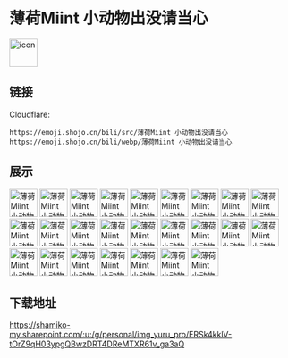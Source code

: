 # 薄荷Miint 小动物出没请当心
<img src="https://emoji.shojo.cn/bili/src/薄荷Miint 小动物出没请当心/icon.png" width="50" height="50" alt="icon">

## 链接
Cloudflare:
```
https://emoji.shojo.cn/bili/src/薄荷Miint 小动物出没请当心
https://emoji.shojo.cn/bili/webp/薄荷Miint 小动物出没请当心
```
## 展示
<img src="https://emoji.shojo.cn/bili/src/薄荷Miint 小动物出没请当心/薄荷Miint 小动物出没请当心-加一.png" width="50" height="50" alt="薄荷Miint 小动物出没请当心-加一">
<img src="https://emoji.shojo.cn/bili/src/薄荷Miint 小动物出没请当心/薄荷Miint 小动物出没请当心-熬夜工作.png" width="50" height="50" alt="薄荷Miint 小动物出没请当心-熬夜工作">
<img src="https://emoji.shojo.cn/bili/src/薄荷Miint 小动物出没请当心/薄荷Miint 小动物出没请当心-薄荷礼物.png" width="50" height="50" alt="薄荷Miint 小动物出没请当心-薄荷礼物">
<img src="https://emoji.shojo.cn/bili/src/薄荷Miint 小动物出没请当心/薄荷Miint 小动物出没请当心-宝宝委屈.png" width="50" height="50" alt="薄荷Miint 小动物出没请当心-宝宝委屈">
<img src="https://emoji.shojo.cn/bili/src/薄荷Miint 小动物出没请当心/薄荷Miint 小动物出没请当心-宝宝要要.png" width="50" height="50" alt="薄荷Miint 小动物出没请当心-宝宝要要">
<img src="https://emoji.shojo.cn/bili/src/薄荷Miint 小动物出没请当心/薄荷Miint 小动物出没请当心-抱爱心.png" width="50" height="50" alt="薄荷Miint 小动物出没请当心-抱爱心">
<img src="https://emoji.shojo.cn/bili/src/薄荷Miint 小动物出没请当心/薄荷Miint 小动物出没请当心-戴帽子.png" width="50" height="50" alt="薄荷Miint 小动物出没请当心-戴帽子">
<img src="https://emoji.shojo.cn/bili/src/薄荷Miint 小动物出没请当心/薄荷Miint 小动物出没请当心-当！.png" width="50" height="50" alt="薄荷Miint 小动物出没请当心-当！">
<img src="https://emoji.shojo.cn/bili/src/薄荷Miint 小动物出没请当心/薄荷Miint 小动物出没请当心-盯~.png" width="50" height="50" alt="薄荷Miint 小动物出没请当心-盯~">
<img src="https://emoji.shojo.cn/bili/src/薄荷Miint 小动物出没请当心/薄荷Miint 小动物出没请当心-鬼脸.png" width="50" height="50" alt="薄荷Miint 小动物出没请当心-鬼脸">
<img src="https://emoji.shojo.cn/bili/src/薄荷Miint 小动物出没请当心/薄荷Miint 小动物出没请当心-喝茶.png" width="50" height="50" alt="薄荷Miint 小动物出没请当心-喝茶">
<img src="https://emoji.shojo.cn/bili/src/薄荷Miint 小动物出没请当心/薄荷Miint 小动物出没请当心-嘿嘿.png" width="50" height="50" alt="薄荷Miint 小动物出没请当心-嘿嘿">
<img src="https://emoji.shojo.cn/bili/src/薄荷Miint 小动物出没请当心/薄荷Miint 小动物出没请当心-加油.png" width="50" height="50" alt="薄荷Miint 小动物出没请当心-加油">
<img src="https://emoji.shojo.cn/bili/src/薄荷Miint 小动物出没请当心/薄荷Miint 小动物出没请当心-理解！.png" width="50" height="50" alt="薄荷Miint 小动物出没请当心-理解！">
<img src="https://emoji.shojo.cn/bili/src/薄荷Miint 小动物出没请当心/薄荷Miint 小动物出没请当心-满足.png" width="50" height="50" alt="薄荷Miint 小动物出没请当心-满足">
<img src="https://emoji.shojo.cn/bili/src/薄荷Miint 小动物出没请当心/薄荷Miint 小动物出没请当心-乒！.png" width="50" height="50" alt="薄荷Miint 小动物出没请当心-乒！">
<img src="https://emoji.shojo.cn/bili/src/薄荷Miint 小动物出没请当心/薄荷Miint 小动物出没请当心-社死.png" width="50" height="50" alt="薄荷Miint 小动物出没请当心-社死">
<img src="https://emoji.shojo.cn/bili/src/薄荷Miint 小动物出没请当心/薄荷Miint 小动物出没请当心-生气.png" width="50" height="50" alt="薄荷Miint 小动物出没请当心-生气">
<img src="https://emoji.shojo.cn/bili/src/薄荷Miint 小动物出没请当心/薄荷Miint 小动物出没请当心-晚安.png" width="50" height="50" alt="薄荷Miint 小动物出没请当心-晚安">
<img src="https://emoji.shojo.cn/bili/src/薄荷Miint 小动物出没请当心/薄荷Miint 小动物出没请当心-无语.png" width="50" height="50" alt="薄荷Miint 小动物出没请当心-无语">
<img src="https://emoji.shojo.cn/bili/src/薄荷Miint 小动物出没请当心/薄荷Miint 小动物出没请当心-许愿.png" width="50" height="50" alt="薄荷Miint 小动物出没请当心-许愿">
<img src="https://emoji.shojo.cn/bili/src/薄荷Miint 小动物出没请当心/薄荷Miint 小动物出没请当心-耶嘿.png" width="50" height="50" alt="薄荷Miint 小动物出没请当心-耶嘿">
<img src="https://emoji.shojo.cn/bili/src/薄荷Miint 小动物出没请当心/薄荷Miint 小动物出没请当心-晕.png" width="50" height="50" alt="薄荷Miint 小动物出没请当心-晕">
<img src="https://emoji.shojo.cn/bili/src/薄荷Miint 小动物出没请当心/薄荷Miint 小动物出没请当心-糟糕.png" width="50" height="50" alt="薄荷Miint 小动物出没请当心-糟糕">
<img src="https://emoji.shojo.cn/bili/src/薄荷Miint 小动物出没请当心/薄荷Miint 小动物出没请当心-早安.png" width="50" height="50" alt="薄荷Miint 小动物出没请当心-早安">

## 下载地址

https://shamiko-my.sharepoint.com/:u:/g/personal/img_yuru_pro/ERSk4kklV-tOrZ9qH03ypgQBwzDRT4DReMTXR61v_ga3aQ